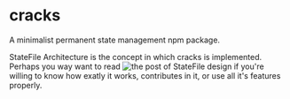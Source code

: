 # cracks
A minimalist permanent state management npm package.

StateFile Architecture is the concept in which cracks is implemented. Perhaps you way want to read ![the post of StateFile design](https://dev.to/_moehab/statefile-a-minimalist-design-for-permanent-state-management-43d7) if you're willing to know how exatly it works, contributes in it, or use all it's features properly.
